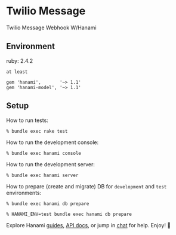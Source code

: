 # Twilio Message

Twilio Message Webhook W/Hanami

## Environment

ruby: 2.4.2

```
at least

gem 'hanami',       '~> 1.1'
gem 'hanami-model', '~> 1.1'
```

## Setup

How to run tests:

```
% bundle exec rake test
```

How to run the development console:

```
% bundle exec hanami console
```

How to run the development server:

```
% bundle exec hanami server
```

How to prepare (create and migrate) DB for `development` and `test` environments:

```
% bundle exec hanami db prepare

% HANAMI_ENV=test bundle exec hanami db prepare
```

Explore Hanami [guides](http://hanamirb.org/guides/), [API docs](http://hanamirb.org/docs/1.0.0/), or jump in [chat](http://chat.hanamirb.org) for help. Enjoy! 🌸
